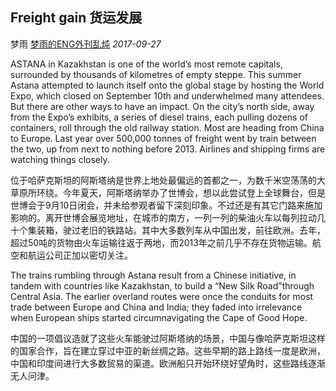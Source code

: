## Freight gain 货运发展

梦雨 [梦雨的ENG外刊乱炖](javascript:void(0);) *2017-09-27*

ASTANA in Kazakhstan is one of the world’s most remote capitals, surrounded by thousands of kilometres of empty steppe. This summer Astana attempted to launch itself onto the global stage by hosting the World Expo, which closed on September 10th and underwhelmed many attendees. But there are other ways to have an impact. On the city’s north side, away from the Expo’s exhibits, a series of diesel trains, each pulling dozens of containers, roll through the old railway station. Most are heading from China to Europe. Last year over 500,000 tonnes of freight went by train between the two, up from next to nothing before 2013. Airlines and shipping firms are watching things closely.

位于哈萨克斯坦的阿斯塔纳是世界上地处最偏远的首都之一，为数千米空荡荡的大草原所环绕。今年夏天，阿斯塔纳举办了世博会，想以此尝试登上全球舞台，但是世博会于9月10日闭会，并未给参观者留下深刻印象。不过还是有其它门路来施加影响的。离开世博会展览地址，在城市的南方，一列一列的柴油火车以每列拉动几十个集装箱，驶过老旧的铁路站。其中大多数列车从中国出发，前往欧洲。去年，超过50吨的货物由火车运输往返于两地，而2013年之前几乎不存在货物运输。航空和航运公司正加以密切关注。

The trains rumbling through Astana result from a Chinese initiative, in tandem with countries like Kazakhstan, to build a “New Silk Road”through Central Asia. The earlier overland routes were once the conduits for most trade between Europe and China and India; they faded into irrelevance when European ships started circumnavigating the Cape of Good Hope.

中国的一项倡议造就了这些火车能驶过阿斯塔纳的场景，中国与像哈萨克斯坦这样的国家合作，旨在建立穿过中亚的新丝绸之路。这些早期的路上路线一度是欧洲，中国和印度间进行大多数贸易的渠道。欧洲船只开始环绕好望角时，这些路线逐渐无人问津。









